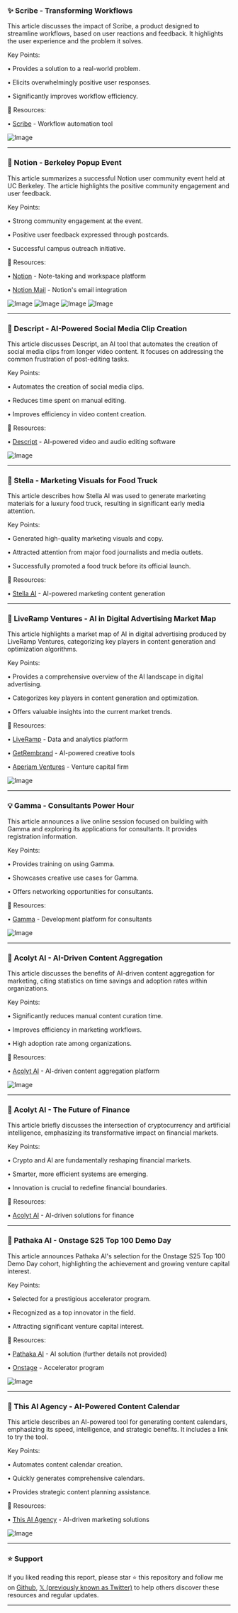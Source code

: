 ### ✨ Scribe - Transforming Workflows

This article discusses the impact of Scribe, a product designed to streamline workflows, based on user reactions and feedback.  It highlights the user experience and the problem it solves.

Key Points:

•  Provides a solution to a real-world problem.


•  Elicits overwhelmingly positive user responses.


•  Significantly improves workflow efficiency.



🔗 Resources:

• [Scribe](https://x.com/ScribeHow) - Workflow automation tool

![Image](https://pbs.twimg.com/media/Gqb4u_iXUAAc8UQ.jpg)


---
### 🚀 Notion - Berkeley Popup Event

This article summarizes a successful Notion user community event held at UC Berkeley. The article highlights the positive community engagement and user feedback.

Key Points:

•  Strong community engagement at the event.


•  Positive user feedback expressed through postcards.


•  Successful campus outreach initiative.



🔗 Resources:

• [Notion](https://x.com/NotionHQ) - Note-taking and workspace platform

• [Notion Mail](https://x.com/NotionMail) - Notion's email integration

![Image](https://pbs.twimg.com/amplify_video_thumb/1920003485556473858/img/LhEC-vvkOmxXPi5n.jpg)
![Image](https://pbs.twimg.com/amplify_video_thumb/1920003500693667840/img/qRc_xA4MxRH5lTsA.jpg)
![Image](https://pbs.twimg.com/media/GqU5WXObAAAaVU-?format=jpg&name=small)
![Image](https://pbs.twimg.com/media/GqU5WXSbAAABZTd?format=jpg&name=small)


---
### 🤖 Descript - AI-Powered Social Media Clip Creation

This article discusses Descript, an AI tool that automates the creation of social media clips from longer video content. It focuses on addressing the common frustration of post-editing tasks.

Key Points:

• Automates the creation of social media clips.


•  Reduces time spent on manual editing.


•  Improves efficiency in video content creation.



🔗 Resources:

• [Descript](https://x.com/DescriptApp) - AI-powered video and audio editing software

![Image](https://pbs.twimg.com/media/GqXkRJrXQAA7I3_.jpg)


---
### 🚀 Stella - Marketing Visuals for Food Truck

This article describes how Stella AI was used to generate marketing materials for a luxury food truck, resulting in significant early media attention.

Key Points:

•  Generated high-quality marketing visuals and copy.


•  Attracted attention from major food journalists and media outlets.


•  Successfully promoted a food truck before its official launch.



🔗 Resources:

• [Stella AI](https://x.com/mystellaai) - AI-powered marketing content generation

---
### 🤖 LiveRamp Ventures - AI in Digital Advertising Market Map

This article highlights a market map of AI in digital advertising produced by LiveRamp Ventures, categorizing key players in content generation and optimization algorithms.

Key Points:

• Provides a comprehensive overview of the AI landscape in digital advertising.


•  Categorizes key players in content generation and optimization.


•  Offers valuable insights into the current market trends.



🔗 Resources:

• [LiveRamp](https://x.com/LiveRamp) - Data and analytics platform

• [GetRembrand](https://x.com/GetRembrand) - AI-powered creative tools

• [Aperiam Ventures](https://x.com/aperiamventures) - Venture capital firm

![Image](https://pbs.twimg.com/media/GqNQekeXcAABo44?format=jpg&name=small)


---
### 💡 Gamma - Consultants Power Hour

This article announces a live online session focused on building with Gamma and exploring its applications for consultants.  It provides registration information.

Key Points:

•  Provides training on using Gamma.


•  Showcases creative use cases for Gamma.


•  Offers networking opportunities for consultants.



🔗 Resources:

• [Gamma](https://x.com/MeetGamma) - Development platform for consultants


![Image](https://pbs.twimg.com/media/GqXY2OFaIAA5e-J?format=jpg&name=small)


---
### 🤖 Acolyt AI - AI-Driven Content Aggregation

This article discusses the benefits of AI-driven content aggregation for marketing, citing statistics on time savings and adoption rates within organizations.

Key Points:

•  Significantly reduces manual content curation time.


•  Improves efficiency in marketing workflows.


•  High adoption rate among organizations.


🔗 Resources:

• [Acolyt AI](https://x.com/AcolytAI) - AI-driven content aggregation platform

![Image](https://pbs.twimg.com/media/GqXYw1cXQAA0C9T?format=jpg&name=900x900)


---
### 🤖 Acolyt AI - The Future of Finance

This article briefly discusses the intersection of cryptocurrency and artificial intelligence, emphasizing its transformative impact on financial markets.

Key Points:

•  Crypto and AI are fundamentally reshaping financial markets.


•  Smarter, more efficient systems are emerging.


•  Innovation is crucial to redefine financial boundaries.


🔗 Resources:

• [Acolyt AI](https://x.com/AcolytAI) - AI-driven solutions for finance


---
### 🚀 Pathaka AI - Onstage S25 Top 100 Demo Day

This article announces Pathaka AI's selection for the Onstage S25 Top 100 Demo Day cohort, highlighting the achievement and growing venture capital interest.

Key Points:

•  Selected for a prestigious accelerator program.


•  Recognized as a top innovator in the field.


•  Attracting significant venture capital interest.



🔗 Resources:

• [Pathaka AI](https://x.com/PathakaAI) -  AI solution (further details not provided)

• [Onstage](https://x.com/Onstage) - Accelerator program


![Image](https://pbs.twimg.com/media/GqRso1mWEAAPg-w?format=jpg&name=small)


---
### 🚀 This AI Agency - AI-Powered Content Calendar

This article describes an AI-powered tool for generating content calendars, emphasizing its speed, intelligence, and strategic benefits.  It includes a link to try the tool.

Key Points:

•  Automates content calendar creation.


•  Quickly generates comprehensive calendars.


•  Provides strategic content planning assistance.



🔗 Resources:

• [This AI Agency](https://x.com/thisaiagency) - AI-driven marketing solutions

![Image](https://pbs.twimg.com/media/GqXY2OFaIAA5e-J?format=jpg&name=small)


---

### ⭐️ Support

If you liked reading this report, please star ⭐️ this repository and follow me on [Github](https://github.com/Drix10), [𝕏 (previously known as Twitter)](https://x.com/DRIX_10_) to help others discover these resources and regular updates.

---